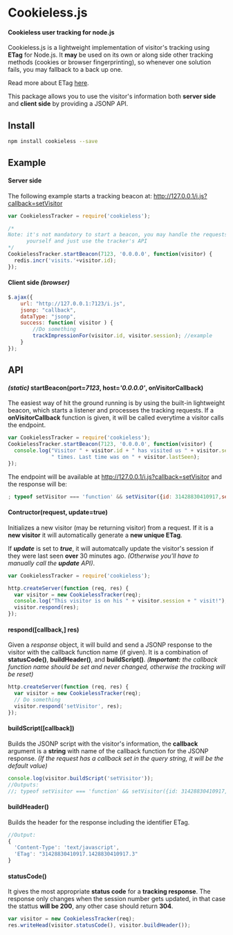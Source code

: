 # Cookieless.js
#### Cookieless user tracking for node.js

Cookieless.js is a lightweight implementation of visitor's tracking using **ETag** for Node.js. It **may** be used on its own or along side other tracking methods (cookies or browser fingerprinting), so whenever one solution fails, you may fallback to a back up one.

Read more about ETag [here](http://www.w3.org/Protocols/rfc2616/rfc2616-sec14.html#sec14.19).

This package allows you to use the visitor's information both **server side** and **client side** by providing a JSONP API.

## Install
```bash
npm install cookieless --save
```

## Example
#### Server side
The following example starts a tracking beacon at: http://127.0.0.1/i.js?callback=setVisitor
```javascript
var CookielessTracker = require('cookieless');

/*
Note: it's not mandatory to start a beacon, you may handle the requests
      yourself and just use the tracker's API
*/
CookielessTracker.startBeacon(7123, '0.0.0.0', function(visitor) {
  redis.incr('visits.'+visitor.id);
});
```
#### Client side *(browser)*
```javascript
$.ajax({
    url: "http://127.0.0.1:7123/i.js",
    jsonp: "callback",
    dataType: "jsonp",
    success: function( visitor ) {
        //Do something
        trackImpressionFor(visitor.id, visitor.session); //example
    }
});
```

## API
#### *(static)* startBeacon(port=*7123*, host=*'0.0.0.0'*, onVisitorCallback)
The easiest way of hit the ground running is by using the built-in lightweight beacon, which starts a listener and processes the tracking requests. If a **onVisitorCallback** function is given, it will be called everytime a visitor calls the endpoint.
```javascript
var CookielessTracker = require('cookieless');
CookielessTracker.startBeacon(7123, '0.0.0.0', function(visitor) {
  console.log("Visitor " + visitor.id + " has visited us " + visitor.session +
              " times. Last time was on " + visitor.lastSeen);
});
```
The endpoint will be available at http://127.0.0.1/i.js?callback=setVisitor and the response will be:
```javascript
; typeof setVisitor === 'function' && setVisitor({id: 31428830410917,session: 3,lastSeen: 1428830410917});
```
#### Contructor(request, update=true)
Initializes a new visitor (may be returning visitor) from a request. If it is a **new visitor** it will automatically generate a **new unique ETag**.

If **_update_** is set to **_true_**, it will automatcally update the visitor's session if they were last seen **over** 30 minutes ago. _(Otherwise you'll have to manually call the **update** API)_.
```javascript
var CookielessTracker = require('cookieless');

http.createServer(function (req, res) {
  var visitor = new CookielessTracker(req);
  console.log("This visitor is on his " + visitor.session + " visit!");
  visitor.respond(res);
});
```
#### respond([callback,] res)
Given a *response* object, it will build and send a JSONP response to the visitor with the callback function name (if given). It is a combination of **statusCode()**, **buildHeader()**, and **buildScript()**.
_(**Important:** the callback function name should be set and never changed, otherwise the tracking will be reset)_
```javascript
http.createServer(function (req, res) {
  var visitor = new CookielessTracker(req);
  // Do something
  visitor.respond('setVisitor', res);
});
```
#### buildScript([callback])
Builds the JSONP script with the visitor's information, the **callback** argument is a **string** with name of the callback function for the JSONP response. _(If the request has a callback set in the query string, it will be the default value)_
```javascript
console.log(visitor.buildScript('setVisitor'));
//Outputs:
//; typeof setVisitor === 'function' && setVisitor({id: 31428830410917,session: 3,lastSeen: 1428830410917});
```
#### buildHeader()
Builds the header for the response including the identifier ETag.
```javascript
//Output:
{
  'Content-Type': 'text/javascript',
  'ETag': "31428830410917.1428830410917.3"
}
```
#### statusCode()
It gives the most appropriate **status code** for a **tracking response**. The response only changes when the session number gets updated, in that case the stattus **will be 200**, any other case should return **304**.
```javascript
var visitor = new CookielessTracker(req);
res.writeHead(visitor.statusCode(), visitor.buildHeader());
```

